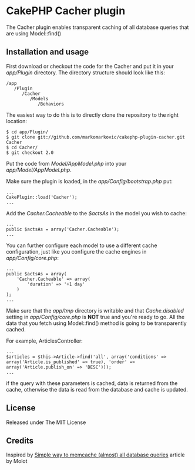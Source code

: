 # CakePHP Cacher plugin
The Cacher plugin enables transparent caching of all database queries that are using Model::find()

## Installation and usage
First download or checkout the code for the Cacher and put it in your _app/Plugin_ directory. The directory structure should look like this:

    /app
       /Plugin
          /Cacher
             /Models
                /Behaviors

The easiest way to do this is to directly clone the repository to the right location:

    $ cd app/Plugin/
    $ git clone git://github.com/markomarkovic/cakephp-plugin-cacher.git Cacher
    $ cd Cacher/
    $ git checkout 2.0

Put the code from _Model/AppModel.php_ into your _app/Model/AppModel.php_.

Make sure the plugin is loaded, in the _app/Config/bootstrap.php_ put:

    ...
    CakePlugin::load('Cacher');
    ...

Add the _Cacher.Cacheable_ to the _$actsAs_ in the model you wish to cache:

    ...
    public $actsAs = array('Cacher.Cacheable');
    ...

You can further configure each model to use a different cache configuration, just like you configure the cache engines in _app/Config/core.php_:

    ...
    public $actsAs = array(
        'Cacher.Cacheable' => array(
            'duration' => '+1 day'
        )
    );
    ...

Make sure that the _app/tmp_ directory is writable and that _Cache.disabled_ setting in _app/Config/core.php_ is __NOT__ true and you're ready to go. All the data that you fetch using Model::find() method is going to be transparently cached.

For example, ArticlesController:

    ...
    $articles = $this->Article->find('all', array('conditions' => array('Article.is_published' => true), 'order' => array('Article.publish_on' => 'DESC')));
    ...

if the query with these parameters is cached, data is returned from the cache, otherwise the data is read from the database and cache is updated.

## License
Released under The MIT License

## Credits
Inspired by [Simple way to memcache (almost) all database queries](http://bakery.cakephp.org/articles/view/simple-way-to-memcache-almost-all-database-queries) article by Molot

